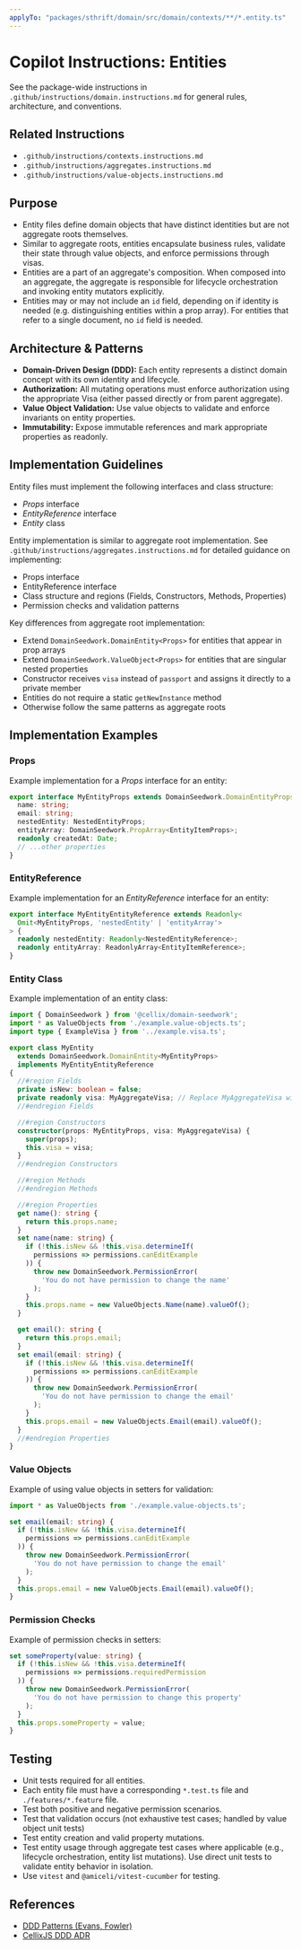 ```yaml
---
applyTo: "packages/sthrift/domain/src/domain/contexts/**/*.entity.ts"
---
```


# Copilot Instructions: Entities

See the package-wide instructions in `.github/instructions/domain.instructions.md` for general rules, architecture, and conventions.

## Related Instructions
- `.github/instructions/contexts.instructions.md`
- `.github/instructions/aggregates.instructions.md`
- `.github/instructions/value-objects.instructions.md`

## Purpose
- Entity files define domain objects that have distinct identities but are not aggregate roots themselves.
- Similar to aggregate roots, entities encapsulate business rules, validate their state through value objects, and enforce permissions through visas.
- Entities are a part of an aggregate's composition. When composed into an aggregate, the aggregate is responsible for lifecycle orchestration and invoking entity mutators explicitly.
- Entities may or may not include an `id` field, depending on if identity is needed (e.g. distinguishing entities within a prop array). For entities that refer to a single document, no `id` field is needed.

## Architecture & Patterns
- **Domain-Driven Design (DDD):** Each entity represents a distinct domain concept with its own identity and lifecycle.
- **Authorization:** All mutating operations must enforce authorization using the appropriate Visa (either passed directly or from parent aggregate).
- **Value Object Validation:** Use value objects to validate and enforce invariants on entity properties.
- **Immutability:** Expose immutable references and mark appropriate properties as readonly.

## Implementation Guidelines
Entity files must implement the following interfaces and class structure:
- *Props* interface
- *EntityReference* interface
- *Entity* class

Entity implementation is similar to aggregate root implementation. See `.github/instructions/aggregates.instructions.md` for detailed guidance on implementing:
- Props interface
- EntityReference interface
- Class structure and regions (Fields, Constructors, Methods, Properties)
- Permission checks and validation patterns

Key differences from aggregate root implementation:
- Extend `DomainSeedwork.DomainEntity<Props>` for entities that appear in prop arrays
- Extend `DomainSeedwork.ValueObject<Props>` for entities that are singular nested properties
- Constructor receives `visa` instead of `passport` and assigns it directly to a private member
- Entities do not require a static `getNewInstance` method
- Otherwise follow the same patterns as aggregate roots

## Implementation Examples

### Props
Example implementation for a *Props* interface for an entity:
```typescript
export interface MyEntityProps extends DomainSeedwork.DomainEntityProps {
  name: string;
  email: string;
  nestedEntity: NestedEntityProps;
  entityArray: DomainSeedwork.PropArray<EntityItemProps>;
  readonly createdAt: Date;
  // ...other properties
}
```

### EntityReference
Example implementation for an *EntityReference* interface for an entity:
```typescript
export interface MyEntityEntityReference extends Readonly<
  Omit<MyEntityProps, 'nestedEntity' | 'entityArray'>
> {
  readonly nestedEntity: Readonly<NestedEntityReference>;
  readonly entityArray: ReadonlyArray<EntityItemReference>;
}
```

### Entity Class
Example implementation of an entity class:
```typescript
import { DomainSeedwork } from '@cellix/domain-seedwork';
import * as ValueObjects from './example.value-objects.ts';
import type { ExampleVisa } from '../example.visa.ts';

export class MyEntity
  extends DomainSeedwork.DomainEntity<MyEntityProps>
  implements MyEntityEntityReference
{
  //#region Fields
  private isNew: boolean = false;
  private readonly visa: MyAggregateVisa; // Replace MyAggregateVisa with the actual visa used by the aggregate this entity belongs to.
  //#endregion Fields

  //#region Constructors
  constructor(props: MyEntityProps, visa: MyAggregateVisa) {
    super(props);
    this.visa = visa;
  }
  //#endregion Constructors

  //#region Methods
  //#endregion Methods

  //#region Properties
  get name(): string {
    return this.props.name;
  }
  set name(name: string) {
    if (!this.isNew && !this.visa.determineIf(
      permissions => permissions.canEditExample
    )) {
      throw new DomainSeedwork.PermissionError(
        'You do not have permission to change the name'
      );
    }
    this.props.name = new ValueObjects.Name(name).valueOf();
  }

  get email(): string {
    return this.props.email;
  }
  set email(email: string) {
    if (!this.isNew && !this.visa.determineIf(
      permissions => permissions.canEditExample
    )) {
      throw new DomainSeedwork.PermissionError(
        'You do not have permission to change the email'
      );
    }
    this.props.email = new ValueObjects.Email(email).valueOf();
  }
  //#endregion Properties
}
```

### Value Objects
Example of using value objects in setters for validation:
```typescript
import * as ValueObjects from './example.value-objects.ts';

set email(email: string) {
  if (!this.isNew && !this.visa.determineIf(
    permissions => permissions.canEditExample
  )) {
    throw new DomainSeedwork.PermissionError(
      'You do not have permission to change the email'
    );
  }
  this.props.email = new ValueObjects.Email(email).valueOf();
}
```

### Permission Checks
Example of permission checks in setters:
```typescript
set someProperty(value: string) {
  if (!this.isNew && !this.visa.determineIf(
    permissions => permissions.requiredPermission
  )) {
    throw new DomainSeedwork.PermissionError(
      'You do not have permission to change this property'
    );
  }
  this.props.someProperty = value;
}
```

## Testing
- Unit tests required for all entities.
- Each entity file must have a corresponding `*.test.ts` file and `./features/*.feature` file.
- Test both positive and negative permission scenarios.
- Test that validation occurs (not exhaustive test cases; handled by value object unit tests)
- Test entity creation and valid property mutations.
- Test entity usage through aggregate test cases where applicable (e.g., lifecycle orchestration, entity list mutations). Use direct unit tests to validate entity behavior in isolation.
- Use `vitest` and `@amiceli/vitest-cucumber` for testing.

## References
- [DDD Patterns (Evans, Fowler)](https://martinfowler.com/bliki/DomainDrivenDesign.html)
- [CellixJS DDD ADR](../../../../docusaurus/decisions/0003-domain-driven-design.md)
